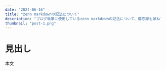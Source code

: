 ```yaml
---
date: "2024-06-16"
title: "zenn markdownの記法について"
description: "ブログ執筆に使用しているzenn markdownの記法について、備忘録も兼ねてまとめています。"
thumbnail: "post-1.png"
---
```


# 見出し

本文
